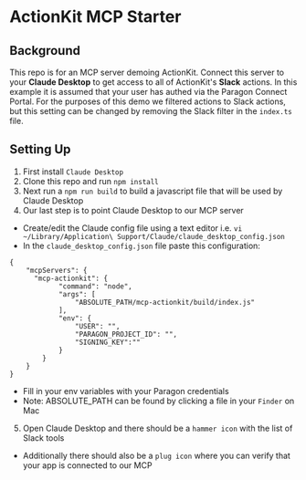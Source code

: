# ActionKit MCP Starter

## Background
This repo is for an MCP server demoing ActionKit. Connect this server to your **Claude Desktop** to get access to all of ActionKit's **Slack** actions.
In this example it is assumed that your user has authed via the Paragon Connect Portal.
For the purposes of this demo we filtered actions to Slack actions, but this setting can be changed by removing the Slack filter in 
the `index.ts` file.

## Setting Up
1) First install `Claude Desktop`
2) Clone this repo and run `npm install`
3) Next run a `npm run build` to build a javascript file that will be used by Claude Desktop
4) Our last step is to point Claude Desktop to our MCP server
* Create/edit the Claude config file using a text editor i.e. `vi ~/Library/Application\ Support/Claude/claude_desktop_config.json`
* In the `claude_desktop_config.json` file paste this configuration:
```
{
    "mcpServers": {
      "mcp-actionkit": {
            "command": "node",
            "args": [
                "ABSOLUTE_PATH/mcp-actionkit/build/index.js"
            ],
            "env": {
                "USER": "",
                "PARAGON_PROJECT_ID": "",
                "SIGNING_KEY":""
            }
        }
    }
}
```
* Fill in your env variables with your Paragon credentials
* Note: ABSOLUTE_PATH can be found by <CMD> clicking a file in your `Finder` on Mac
5) Open Claude Desktop and there should be a `hammer icon` with the list of Slack tools
* Additionally there should also be a `plug icon` where you can verify that your app is connected to our MCP
